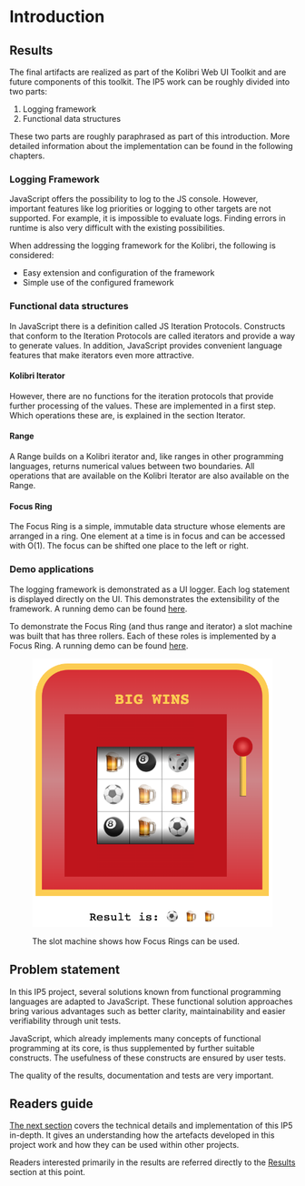 # Introduction

## Results

The final artifacts are realized as part of the Kolibri Web UI Toolkit and are future components of this toolkit. The IP5 work can be roughly divided into two parts:&#x20;

1. Logging framework&#x20;
2. Functional data structures

These two parts are roughly paraphrased as part of this introduction. More detailed information about the implementation can be found in the following chapters.

### Logging Framework

JavaScript offers the possibility to log to the JS console. However, important features like log priorities or logging to other targets are not supported. For example, it is impossible to evaluate logs. Finding errors in runtime is also very difficult with the existing possibilities.

When addressing the logging framework for the Kolibri, the following is considered:

* Easy extension and configuration of the framework
* Simple use of the configured framework

### Functional data structures

In JavaScript there is a definition called JS Iteration Protocols. Constructs that conform to the Iteration Protocols are called iterators and provide a way to generate values. In addition, JavaScript provides convenient language features that make iterators even more attractive.

#### Kolibri Iterator

However, there are no functions for the iteration protocols that provide further processing of the values. These are implemented in a first step. Which operations these are, is explained in the section Iterator.

#### Range

A Range builds on a Kolibri iterator and, like ranges in other programming languages, returns numerical values between two boundaries. All operations that are available on the Kolibri Iterator are also available on the Range.

#### Focus Ring

The Focus Ring is a simple, immutable data structure whose elements are arranged in a ring. One element at a time is in focus and can be accessed with O(1). The focus can be shifted one place to the left or right.

### Demo applications

The logging framework is demonstrated as a UI logger. Each log statement is displayed directly on the UI. This demonstrates the extensibility of the framework. A running demo can be found [here](https://wildwyss.github.io/ip5-sample-applications/contrib/p5\_wild\_wyss/src/logger/logUi/example/logUiExampleView.html).

To demonstrate the Focus Ring (and thus range and iterator) a slot machine was built that has three rollers. Each of these roles is implemented by a Focus Ring. A running demo can be found [here](https://wildwyss.github.io/ip5-sample-applications/contrib/p5\_wild\_wyss/src/focusring/example/SlotMachine.html).

<figure><img src=".gitbook/assets/image (2) (1).png" alt=""><figcaption><p>The slot machine shows how Focus Rings can be used.</p></figcaption></figure>

## Problem statement

In this IP5 project, several solutions known from functional programming languages are adapted to JavaScript. These functional solution approaches bring various advantages such as better clarity, maintainability and easier verifiability through unit tests.

JavaScript, which already implements many concepts of functional programming at its core, is thus supplemented by further suitable constructs. The usefulness of these constructs are ensured by user tests.

The quality of the results, documentation and tests are very important.

## Readers guide

[The next section](technical-documentation/) covers the technical details and implementation of this IP5 in-depth. It gives an understanding how the artefacts developed in this project work and how they can be used within other projects.

Readers interested primarily in the results are referred directly to the [Results](introduction.md#results) section at this point.
